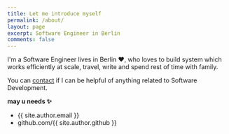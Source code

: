 ```yaml
---
title: Let me introduce myself
permalink: /about/
layout: page
excerpt: Software Engineer in Berlin
comments: false
---
```


I'm a Software Engineer lives in Berlin :heart:, who loves to build system which works efficiently at scale, travel, write and spend rest of time with family.
 
You can [contact](https://www.linkedin.com/in/kamalnamdeo/) if I can be helpful of anything related to Software Development.

**may u needs ✨**

- {{ site.author.email }}
- github.com/{{ site.author.github }}
